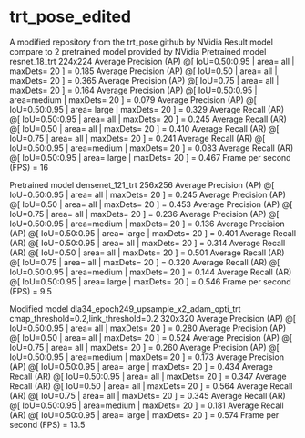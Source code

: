 # trt_pose_edited
A modified repository from the trt_pose github by NVidia 
Result model compare to 2 pretrained model provided by NVidia
Pretrained model resnet_18_trt 224x224
 Average Precision  (AP) @[ IoU=0.50:0.95 | area=   all | maxDets= 20 ] = 0.185
 Average Precision  (AP) @[ IoU=0.50      | area=   all | maxDets= 20 ] = 0.365
 Average Precision  (AP) @[ IoU=0.75      | area=   all | maxDets= 20 ] = 0.164
 Average Precision  (AP) @[ IoU=0.50:0.95 | area=medium | maxDets= 20 ] = 0.079
 Average Precision  (AP) @[ IoU=0.50:0.95 | area= large | maxDets= 20 ] = 0.329
 Average Recall     (AR) @[ IoU=0.50:0.95 | area=   all | maxDets= 20 ] = 0.245
 Average Recall     (AR) @[ IoU=0.50      | area=   all | maxDets= 20 ] = 0.410
 Average Recall     (AR) @[ IoU=0.75      | area=   all | maxDets= 20 ] = 0.241
 Average Recall     (AR) @[ IoU=0.50:0.95 | area=medium | maxDets= 20 ] = 0.083
 Average Recall     (AR) @[ IoU=0.50:0.95 | area= large | maxDets= 20 ] = 0.467
 Frame per second   (FPS) = 16

Pretrained model densenet_121_trt 256x256
 Average Precision  (AP) @[ IoU=0.50:0.95 | area=   all | maxDets= 20 ] = 0.245
 Average Precision  (AP) @[ IoU=0.50      | area=   all | maxDets= 20 ] = 0.453
 Average Precision  (AP) @[ IoU=0.75      | area=   all | maxDets= 20 ] = 0.236
 Average Precision  (AP) @[ IoU=0.50:0.95 | area=medium | maxDets= 20 ] = 0.136
 Average Precision  (AP) @[ IoU=0.50:0.95 | area= large | maxDets= 20 ] = 0.401
 Average Recall     (AR) @[ IoU=0.50:0.95 | area=   all | maxDets= 20 ] = 0.314
 Average Recall     (AR) @[ IoU=0.50      | area=   all | maxDets= 20 ] = 0.501
 Average Recall     (AR) @[ IoU=0.75      | area=   all | maxDets= 20 ] = 0.320
 Average Recall     (AR) @[ IoU=0.50:0.95 | area=medium | maxDets= 20 ] = 0.144
 Average Recall     (AR) @[ IoU=0.50:0.95 | area= large | maxDets= 20 ] = 0.546
 Frame per second   (FPS) = 9.5

Modified model dla34_epoch249_upsample_x2_adam_opti_trt cmap_threshold=0.2,link_threshold=0.2 320x320
 Average Precision  (AP) @[ IoU=0.50:0.95 | area=   all | maxDets= 20 ] = 0.280
 Average Precision  (AP) @[ IoU=0.50      | area=   all | maxDets= 20 ] = 0.524
 Average Precision  (AP) @[ IoU=0.75      | area=   all | maxDets= 20 ] = 0.260
 Average Precision  (AP) @[ IoU=0.50:0.95 | area=medium | maxDets= 20 ] = 0.173
 Average Precision  (AP) @[ IoU=0.50:0.95 | area= large | maxDets= 20 ] = 0.434
 Average Recall     (AR) @[ IoU=0.50:0.95 | area=   all | maxDets= 20 ] = 0.347
 Average Recall     (AR) @[ IoU=0.50      | area=   all | maxDets= 20 ] = 0.564
 Average Recall     (AR) @[ IoU=0.75      | area=   all | maxDets= 20 ] = 0.345
 Average Recall     (AR) @[ IoU=0.50:0.95 | area=medium | maxDets= 20 ] = 0.181
 Average Recall     (AR) @[ IoU=0.50:0.95 | area= large | maxDets= 20 ] = 0.574
 Frame per second   (FPS) = 13.5
